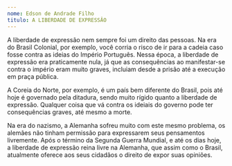 ```yaml
---
nome: Edson de Andrade Filho
titulo: A LIBERDADE DE EXPRESSÂO
---
```


A liberdade de expressão nem sempre foi um direito das pessoas. Na era do Brasil Colonial, por exemplo, você corria o risco de ir para a cadeia caso fosse contra as ideias do Império Português. Nessa época, a liberdade de expressão era praticamente nula, já que as consequências ao manifestar-se contra o império eram muito graves, incluiam desde a prisão até a execução em praça pública.

A Coreia do Norte, por exemplo, é um país bem diferente do Brasil, pois até hoje é governado pela ditadura, sendo muito rígido quanto a liberdade de expressão. Qualquer coisa que vá contra os ideiais do governo pode ter consequências graves, até mesmo a morte.

Na era do nazismo, a Alemanha sofreu muito com este mesmo problema, os alemães não tinham permissão para expressarem seus pensamentos livremente. Após o término da Segunda Guerra Mundial, e até os dias hoje, a liberdade de expressão reina livre na Alemanha, que assim como o Brasil, atualmente oferece aos seus cidadãos o direito de expor suas opiniões.

